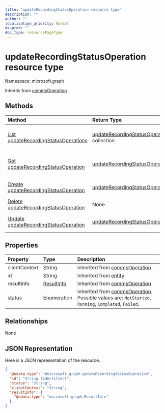 ```yaml
---
title: "updateRecordingStatusOperation resource type"
description: ""
author: ""
localization_priority: Normal
ms.prod: ""
doc_type: resourcePageType
---
```


# updateRecordingStatusOperation resource type


Namespace: microsoft.graph




Inherits from [commsOperation](../resources/commsoperation.md)

## Methods
|Method|Return Type|Description|
|:---|:---|:---|
|[List updateRecordingStatusOperations](../api/updaterecordingstatusoperation-list.md)|[updateRecordingStatusOperation](../resources/updaterecordingstatusoperation.md) collection|List properties and relationships of the [updateRecordingStatusOperation](../resources/updaterecordingstatusoperation.md) objects.|
|[Get updateRecordingStatusOperation](../api/updaterecordingstatusoperation-get.md)|[updateRecordingStatusOperation](../resources/updaterecordingstatusoperation.md)|Read properties and relationships of the [updateRecordingStatusOperation](../resources/updaterecordingstatusoperation.md) object.|
|[Create updateRecordingStatusOperation](../api/updaterecordingstatusoperation-create.md)|[updateRecordingStatusOperation](../resources/updaterecordingstatusoperation.md)|Create a new [updateRecordingStatusOperation](../resources/updaterecordingstatusoperation.md) object.|
|[Delete updateRecordingStatusOperation](../api/updaterecordingstatusoperation-delete.md)|None|Deletes a [updateRecordingStatusOperation](../resources/updaterecordingstatusoperation.md).|
|[Update updateRecordingStatusOperation](../api/updaterecordingstatusoperation-update.md)|[updateRecordingStatusOperation](../resources/updaterecordingstatusoperation.md)|Update the properties of a [updateRecordingStatusOperation](../resources/updaterecordingstatusoperation.md) object.|

## Properties
|Property|Type|Description|
|:---|:---|:---|
|clientContext|String| Inherited from [commsOperation](../resources/commsoperation.md)|
|id|String| Inherited from [entity](../resources/entity.md)|
|resultInfo|[ResultInfo](../resources/resultinfo.md)| Inherited from [commsOperation](../resources/commsoperation.md)|
|status|Enumeration| Inherited from [commsOperation](../resources/commsoperation.md). Possible values are: `NotStarted`, `Running`, `Completed`, `Failed`.|

## Relationships
None

## JSON Representation
Here is a JSON representation of the resource.
<!-- {
  "blockType": "resource",
  "keyProperty": "id",
  "@odata.type": "microsoft.graph.updateRecordingStatusOperation",
  "baseType": "microsoft.graph.commsOperation",
  "openType": true
}
-->
``` json
{
  "@odata.type": "#microsoft.graph.updateRecordingStatusOperation",
  "id": "String (identifier)",
  "status": "String",
  "clientContext": "String",
  "resultInfo": {
    "@odata.type": "microsoft.graph.ResultInfo"
  }
}
```


